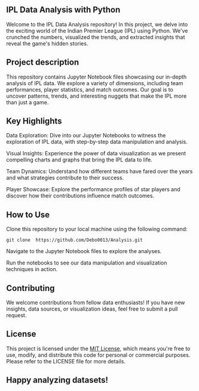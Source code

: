 ## IPL Data Analysis with Python ##

Welcome to the IPL Data Analysis repository! In this project, we delve into the exciting world of the Indian Premier League (IPL) using Python. We've crunched the numbers, visualized the trends, and extracted insights that reveal the game's hidden stories.

## Project description ##

This repository contains Jupyter Notebook files showcasing our in-depth analysis of IPL data. We explore a variety of dimensions, including team performances, player statistics, and match outcomes. Our goal is to uncover patterns, trends, and interesting nuggets that make the IPL more than just a game.

## Key Highlights ##

Data Exploration: Dive into our Jupyter Notebooks to witness the exploration of IPL data, with step-by-step data manipulation and analysis.

Visual Insights: Experience the power of data visualization as we present compelling charts and graphs that bring the IPL data to life.

Team Dynamics: Understand how different teams have fared over the years and what strategies contribute to their success.

Player Showcase: Explore the performance profiles of star players and discover how their contributions influence match outcomes.

## How to Use ##

Clone this repository to your local machine using the following command:   
```
git clone  https://github.com/Debo0013/Analysis.git
```
Navigate to the Jupyter Notebook files to explore the analyses.

Run the notebooks to see our data manipulation and visualization techniques in action.


## Contributing ##
We welcome contributions from fellow data enthusiasts! If you have new insights, data sources, or visualization ideas, feel free to submit a pull request.

## License

This project is licensed under the [MIT License](LICENSE), which means you're free to use, modify, and distribute this code for personal or commercial purposes. Please refer to the LICENSE file for more details.

## Happy analyzing datasets! ##
